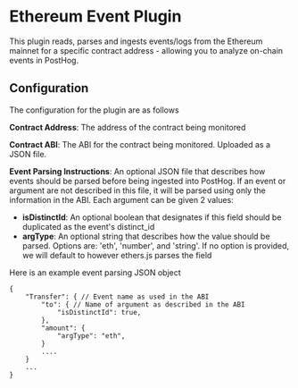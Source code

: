 # Ethereum Event Plugin

This plugin reads, parses and ingests events/logs from the Ethereum mainnet for a specific contract address - allowing you to analyze on-chain events in PostHog.

## Configuration

The configuration for the plugin are as follows

**Contract Address**: The address of the contract being monitored

**Contract ABI**: The ABI for the contract being monitored. Uploaded as a JSON file.

**Event Parsing Instructions**: An optional JSON file that describes how events should be parsed before being ingested into PostHog. If an event or argument are not described in this file, it will be parsed using only the information in the ABI. Each argument can be given 2 values:

-   **isDistinctId**: An optional boolean that designates if this field should be duplicated as the event's distinct_id
-   **argType**: An optional string that describes how the value should be parsed. Options are: 'eth', 'number', and 'string'. If no option is provided, we will default to however ethers.js parses the field

Here is an example event parsing JSON object

```
{
    "Transfer": { // Event name as used in the ABI
        "to": { // Name of argument as described in the ABI
            "isDistinctId": true,
        },
        "amount": {
            "argType": "eth",
        }
        ....
    }
    ...
}
```

